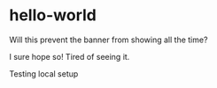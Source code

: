 # hello-world
Will this prevent the banner from showing all the time?

I sure hope so!  Tired of seeing it.

Testing local setup
